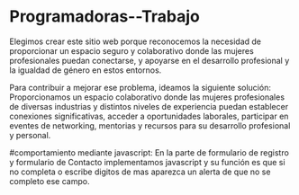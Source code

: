 # Programadoras--Trabajo
Elegimos crear este sitio web porque reconocemos la necesidad de proporcionar un espacio seguro y colaborativo donde las mujeres profesionales puedan conectarse, y apoyarse en el desarrollo profesional y la igualdad de género en estos entornos.

Para contribuir a mejorar ese problema, ideamos la siguiente solución:
Proporcionamos un espacio colaborativo donde las mujeres profesionales de diversas industrias y distintos niveles de experiencia puedan establecer conexiones significativas, acceder a oportunidades laborales, participar en eventes de networking, mentorias y recursos para su desarrollo profesional y personal.

#comportamiento mediante javascript:
En la parte de formulario de registro y formulario de Contacto implementamos javascript y su función es que si no completa o escribe digitos de mas aparezca un alerta de que no se completo ese campo.



